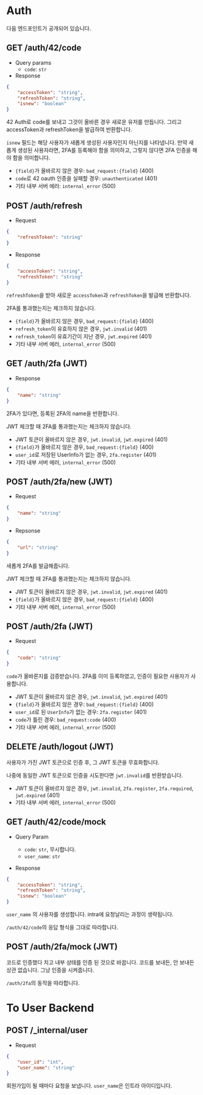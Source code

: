 # Auth

다음 엔드포인트가 공개되어 있습니다.

## GET /auth/42/code

- Query params
    - `code`: `str`
- Response

```json
{
    "accessToken": "string",
    "refreshToken": "string",
    "isnew": "boolean"
}
```

42 Auth로 code를 보내고 그것이 올바른 경우 새로운 유저를 만듭니다. 그리고 accessToken과 refreshToken을 발급하여 반환합니다.

`isnew` 필드는 해당 사용자가 새롭게 생성된 사용자인지 아닌지를 나타냅니다. 만약 새롭게 생성된 사용자라면, 2FA를 등록해야 함을 의미하고, 그렇지 않다면 2FA 인증을 해야 함을 의미합니다.

- `{field}`가 올바르지 않은 경우: `bad_request:{field}` (400)
- `code`로 42 oauth 인증을 실패할 경우: `unauthenticated` (401)
- 기타 내부 서버 에러: `internal_error` (500)

## POST /auth/refresh

- Request

```json
{
    "refreshToken": "string"
}
```

- Response

```json
{
    "accessToken": "string",
    "refreshToken": "string"
}
```

`refreshToken`을 받아 새로운 `accessToken`과 `refreshToken`을 발급해 반환합니다.

2FA를 통과했는지는 체크하지 않습니다.

- `{field}`가 올바르지 않은 경우, `bad_request:{field}` (400)
- `refresh_token`이 유효하지 않은 경우, `jwt.invalid` (401)
- `refresh_token`이 유효기간이 지난 경우, `jwt.expired` (401)
- 기타 내부 서버 에러, `internal_error` (500)



## GET /auth/2fa (JWT)

- Response

```json
{
    "name": "string"
}
```

2FA가 있다면, 등록된 2FA의 name을 반환합니다.

JWT 체크할 때 2FA를 통과했는지는 체크하지 않습니다.

- JWT 토큰이 올바르지 않은 경우, `jwt.invalid`, `jwt.expired` (401)
- `{field}`가 올바르지 않은 경우, `bad_request:{field}` (400)
- `user_id`로 저장된 UserInfo가 없는 경우, `2fa.register` (401)
- 기타 내부 서버 에러, `internal_error` (500)



## POST /auth/2fa/new (JWT)

- Request

```json
{
    "name": "string"
}
```

- Repsonse

```json
{
    "url": "string"
}
```

새롭게 2FA를 발급해줍니다.

JWT 체크할 때 2FA를 통과했는지는 체크하지 않습니다.

- JWT 토큰이 올바르지 않은 경우, `jwt.invalid`, `jwt.expired` (401)
- `{field}`가 올바르지 않은 경우, `bad_request:{field}` (400)
- 기타 내부 서버 에러, `internal_error` (500)


## POST /auth/2fa (JWT)

- Request

```json
{
    "code": "string"
}
```

`code`가 올바른지를 검증받습니다. 2FA를 이미 등록하였고, 인증이 필요한 사용자가 사용합니다.

- JWT 토큰이 올바르지 않은 경우, `jwt.invalid`, `jwt.expired` (401)
- `{field}`가 올바르지 않은 경우: `bad_request:{field}` (400)
- `user_id`로 된 `UserInfo`가 없는 경우: `2fa.register` (401)
- `code`가 틀린 경우: `bad_request:code` (400)
- 기타 내부 서버 에러, `internal_error` (500)


## DELETE /auth/logout (JWT)

사용자가 가진 JWT 토큰으로 인증 후, 그 JWT 토큰을 무효화합니다.

나중에 동일한 JWT 토큰으로 인증을 시도한다면 `jwt.invalid`를 반환받습니다.

- JWT 토큰이 올바르지 않은 경우, `jwt.invalid`, `2fa.register`, `2fa.required`, `jwt.expired` (401)
- 기타 내부 서버 에러, `internal_error` (500)

## GET /auth/42/code/mock

- Query Param
    - `code`: `str`, 무시합니다.
    - `user_name`: `str`

- Response

```json
{
    "accessToken": "string",
    "refreshToken": "string",
    "isnew": "boolean"
}
```

`user_name` 의 사용자를 생성합니다. intra에 요청날리는 과정이 생략됩니다.

`/auth/42/code`의 응답 형식을 그대로 따라합니다.

## POST /auth/2fa/mock (JWT)

코드로 인증했다 치고 내부 상태를 인증 된 것으로 바꿉니다. 코드를 보내든, 안 보내든 상관 없습니다. 그냥 인증을 시켜줍니다.

`/auth/2fa`의 동작을 따라합니다.

# To User Backend

## POST /_internal/user

- Request

```json
{
    "user_id": "int",
    "user_name": "string"
}
```

회원가입이 될 때마다 요청을 보냅니다. `user_name`은 인트라 아이디입니다.
